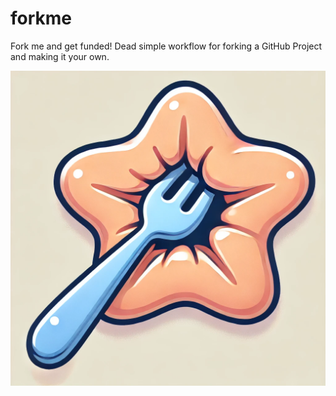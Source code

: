 # forkme
Fork me and get funded! Dead simple workflow for forking a GitHub Project and making it your own.

![ForkMe](./public/logos/logo.webp)
